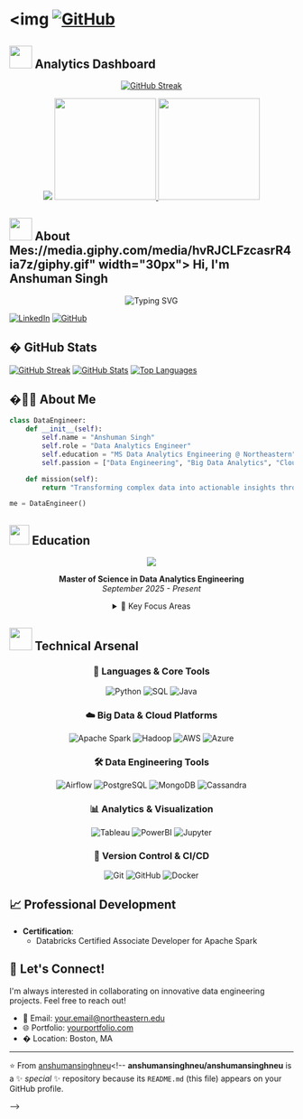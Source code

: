 # <img [![GitHub](https://img.shields.io/badge/GitHub-Follow-black?style=for-the-badge&logo=github)](https://github.com/anshumansinghneu)

## <img src="https://media.giphy.com/media/SvKWJ14VENi3bMcHVf/giphy.gif" width="40"> Analytics Dashboard

<div align="center">

[![GitHub Streak](https://github-readme-streak-stats.herokuapp.com/?user=anshumansinghneu&theme=tokyonight&hide_border=true)](https://github.com/anshumansinghneu)

<img src="https://github-profile-trophy.vercel.app/?username=anshumansinghneu&theme=tokyonight&no-frame=true&row=1&&margin-w=30&no-bg=true">

<a href="https://github.com/anshumansinghneu">
  <img height="180em" src="https://github-readme-stats.vercel.app/api?username=anshumansinghneu&show_icons=true&theme=tokyonight&include_all_commits=true&count_private=true&hide_border=true"/>
  <img height="180em" src="https://github-readme-stats.vercel.app/api/top-langs/?username=anshumansinghneu&layout=compact&theme=tokyonight&hide_border=true"/>
</a>

</div>

## <img src="https://media.giphy.com/media/WUlplcMpOCEmTGBtBW/giphy.gif" width="40"> About Mes://media.giphy.com/media/hvRJCLFzcasrR4ia7z/giphy.gif" width="30px"> Hi, I'm Anshuman Singh

<div align="center">
  <img src="https://readme-typing-svg.herokuapp.com?font=Fira+Code&pause=1000&color=2196F3&center=true&vCenter=true&width=435&lines=Data+Analytics+Engineer;Master's+Student+@+Northeastern;Passionate+about+Big+Data+%26+Analytics" alt="Typing SVG" />
</div>

[![LinkedIn](https://img.shields.io/badge/LinkedIn-Connect-blue?style=for-the-badge&logo=linkedin)](https://www.linkedin.com/in/YourLinkedInProfile)
[![GitHub](https://img.shields.io/badge/GitHub-Follow-black?style=for-the-badge&logo=github)](https://github.com/anshumansinghneu)

## � GitHub Stats

[![GitHub Streak](https://github-readme-streak-stats.herokuapp.com/?user=anshumansinghneu&theme=dark)](https://github.com/anshumansinghneu)
[![GitHub Stats](https://github-readme-stats.vercel.app/api?username=anshumansinghneu&show_icons=true&theme=radical)](https://github.com/anshumansinghneu)
[![Top Languages](https://github-readme-stats.vercel.app/api/top-langs/?username=anshumansinghneu&layout=compact&theme=radical)](https://github.com/anshumansinghneu)

## �👨‍💻 About Me

```python
class DataEngineer:
    def __init__(self):
        self.name = "Anshuman Singh"
        self.role = "Data Analytics Engineer"
        self.education = "MS Data Analytics Engineering @ Northeastern"
        self.passion = ["Data Engineering", "Big Data Analytics", "Cloud Architecture"]

    def mission(self):
        return "Transforming complex data into actionable insights through scalable solutions"

me = DataEngineer()
```

## <img src="https://media.giphy.com/media/gw3IWyGkC0rsazTi/giphy.gif" width="35"> Education

<div align="center">
  <img src="https://img.shields.io/badge/Northeastern-University-DD2C00?style=for-the-badge&logo=data:image/png;base64,iVBORw0KGgoAAAANSUhEUgAAAA4AAAAOCAYAAAAfSC3RAAAACXBIWXMAAAsTAAALEwEAmpwYAAABZElEQVR42mJsYGBgYGBg+A8EjAwMjAwMjIAAAAD//2JkYGD4z8DwnwECGBn/MzIyMgAAAAD//2JkZGQAqQIpZGRkYGRkBAAAAP//YmRkZGQEOhXMZWRkBAAAAP//YmRkZGRkZGRgZGRkZGRkBAAAAP//YmRkZGRkZGRkZGRkZGRkBAAAAP//YmRkZGRkZGRkZGRkZGRkBAAAAAD//w==" />

**Master of Science in Data Analytics Engineering**
<br>_September 2025 - Present_

  <details>
    <summary>🎯 Key Focus Areas</summary>
    <br>

    - Advanced Data Engineering
    - Big Data Systems & Architecture
    - Cloud Computing & Infrastructure
    - Statistical Analysis & Machine Learning
    - Data Visualization & Communication

  </details>
</div>

## <img src="https://media.giphy.com/media/HQTYdpx1yhxWpugAi2/giphy.gif" width="40"> Technical Arsenal

<div align="center">

### 🔧 Languages & Core Tools

![Python](https://img.shields.io/badge/Python-FFD43B?style=for-the-badge&logo=python&logoColor=306998)
![SQL](https://img.shields.io/badge/SQL-4479A1?style=for-the-badge&logo=postgresql&logoColor=white)
![Java](https://img.shields.io/badge/Java-ED8B00?style=for-the-badge&logo=oracle&logoColor=white)

### ☁️ Big Data & Cloud Platforms

![Apache Spark](https://img.shields.io/badge/Apache%20Spark-E25A1C?style=for-the-badge&logo=apache-spark&logoColor=white)
![Hadoop](https://img.shields.io/badge/Hadoop-66CCFF?style=for-the-badge&logo=apache-hadoop&logoColor=black)
![AWS](https://img.shields.io/badge/AWS-%23FF9900.svg?style=for-the-badge&logo=amazon-aws&logoColor=white)
![Azure](https://img.shields.io/badge/Azure-0089D6?style=for-the-badge&logo=microsoft-azure&logoColor=white)

### 🛠️ Data Engineering Tools

![Airflow](https://img.shields.io/badge/Airflow-017CEE?style=for-the-badge&logo=Apache%20Airflow&logoColor=white)
![PostgreSQL](https://img.shields.io/badge/PostgreSQL-316192?style=for-the-badge&logo=postgresql&logoColor=white)
![MongoDB](https://img.shields.io/badge/MongoDB-4EA94B?style=for-the-badge&logo=mongodb&logoColor=white)
![Cassandra](https://img.shields.io/badge/Cassandra-1287B1?style=for-the-badge&logo=apache%20cassandra&logoColor=white)

### 📊 Analytics & Visualization

![Tableau](https://img.shields.io/badge/Tableau-E97627?style=for-the-badge&logo=Tableau&logoColor=white)
![PowerBI](https://img.shields.io/badge/PowerBI-F2C811?style=for-the-badge&logo=Power%20BI&logoColor=black)
![Jupyter](https://img.shields.io/badge/Jupyter-F37626.svg?style=for-the-badge&logo=Jupyter&logoColor=white)

### 🔄 Version Control & CI/CD

![Git](https://img.shields.io/badge/GIT-E44C30?style=for-the-badge&logo=git&logoColor=white)
![GitHub](https://img.shields.io/badge/GitHub-100000?style=for-the-badge&logo=github&logoColor=white)
![Docker](https://img.shields.io/badge/Docker-2CA5E0?style=for-the-badge&logo=docker&logoColor=white)

</div>

## 📈 Professional Development

- **Certification**:
  - Databricks Certified Associate Developer for Apache Spark

## 🤝 Let's Connect!

I'm always interested in collaborating on innovative data engineering projects. Feel free to reach out!

- 📧 Email: [your.email@northeastern.edu](mailto:your.email@northeastern.edu)
- 🌐 Portfolio: [yourportfolio.com](https://yourportfolio.com)
- � Location: Boston, MA

---

⭐️ From [anshumansinghneu](https://github.com/anshumansinghneu)<!--
**anshumansinghneu/anshumansinghneu** is a ✨ _special_ ✨ repository because its `README.md` (this file) appears on your GitHub profile.

-->
